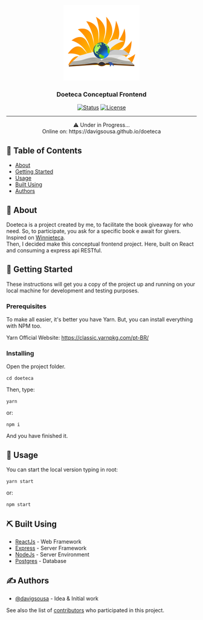 <p align="center">
  <a href="" rel="noopener">
 <img width=200px height=200px src="./src/assets/logo.png" alt="Project logo"></a>
</p>

<h3 align="center">Doeteca Conceptual Frontend</h3>

<div align="center">

[![Status](https://img.shields.io/badge/status-active-success.svg)]()
[![License](https://img.shields.io/badge/license-MIT-blue.svg)](/LICENSE)

</div>

---

<p align="center"> ⚠ Under in Progress...
    <br> 
    Online on: https://davigsousa.github.io/doeteca
</p>

## 📝 Table of Contents

- [About](#about)
- [Getting Started](#getting_started)
- [Usage](#usage)
- [Built Using](#built_using)
- [Authors](#authors)

## 🧐 About <a name = "about"></a>

Doeteca is a project created by me, to facilitate the book giveaway for who need. So, to participate, you ask for a specific book e await for givers. <br>
Inspired on [Winnieteca](https://twitter.com/WinnieTeca). <br>
Then, I decided make this conceptual frontend project. Here, built on React and consuming a express api RESTful.

## 🏁 Getting Started <a name = "getting_started"></a>

These instructions will get you a copy of the project up and running on your local machine for development and testing purposes.

### Prerequisites

To make all easier, it's better you have Yarn. But, you can install everything with NPM too.

Yarn Official Website:
https://classic.yarnpkg.com/pt-BR/

### Installing

Open the project folder.
```
cd doeteca
```
Then, type:
```
yarn
```
or:
```
npm i
```
And you have finished it.

## 🎈 Usage <a name="usage"></a>

You can start the local version typing in root:
```
yarn start
```
or:
```
npm start
```

## ⛏️ Built Using <a name = "built_using"></a>

- [ReactJs](https://pt-br.reactjs.org/) - Web Framework
- [Express](https://expressjs.com/) - Server Framework
- [NodeJs](https://nodejs.org/en/) - Server Environment
- [Postgres](https://www.postgresql.org/) - Database

## ✍️ Authors <a name = "authors"></a>

- [@davigsousa](https://github.com/davigsousa) - Idea & Initial work

See also the list of [contributors](https://github.com/davigsousa/doeteca/contributors) who participated in this project.
